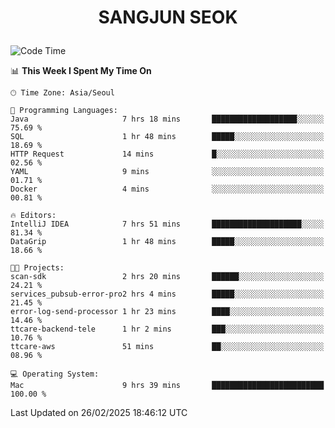 <h1>
 <p align="center">
   SANGJUN SEOK
 </p>
</h1>

<!--START_SECTION:waka-->
![Code Time](http://img.shields.io/badge/Code%20Time-4%2C113%20hrs%2056%20mins-blue)

📊 **This Week I Spent My Time On** 

```text
🕑︎ Time Zone: Asia/Seoul

💬 Programming Languages: 
Java                     7 hrs 18 mins       ███████████████████░░░░░░   75.69 % 
SQL                      1 hr 48 mins        █████░░░░░░░░░░░░░░░░░░░░   18.69 % 
HTTP Request             14 mins             █░░░░░░░░░░░░░░░░░░░░░░░░   02.56 % 
YAML                     9 mins              ░░░░░░░░░░░░░░░░░░░░░░░░░   01.71 % 
Docker                   4 mins              ░░░░░░░░░░░░░░░░░░░░░░░░░   00.81 % 

🔥 Editors: 
IntelliJ IDEA            7 hrs 51 mins       ████████████████████░░░░░   81.34 % 
DataGrip                 1 hr 48 mins        █████░░░░░░░░░░░░░░░░░░░░   18.66 % 

🐱‍💻 Projects: 
scan-sdk                 2 hrs 20 mins       ██████░░░░░░░░░░░░░░░░░░░   24.21 % 
services_pubsub-error-pro2 hrs 4 mins        █████░░░░░░░░░░░░░░░░░░░░   21.45 % 
error-log-send-processor 1 hr 23 mins        ████░░░░░░░░░░░░░░░░░░░░░   14.46 % 
ttcare-backend-tele      1 hr 2 mins         ███░░░░░░░░░░░░░░░░░░░░░░   10.76 % 
ttcare-aws               51 mins             ██░░░░░░░░░░░░░░░░░░░░░░░   08.96 % 

💻 Operating System: 
Mac                      9 hrs 39 mins       █████████████████████████   100.00 % 
```


 Last Updated on 26/02/2025 18:46:12 UTC
<!--END_SECTION:waka-->
